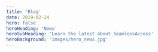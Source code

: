 ```yaml
---
title: 'Blog'
date: 2019-02-24
hero: false
heroHeading: 'News'
heroSubHeading: 'Learn the latest about SeamlessAccess'
heroBackground: 'images/hero_news.jpg'
---
```

